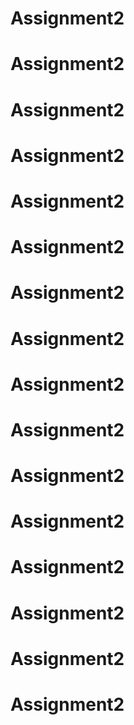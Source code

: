 # Assignment2
# Assignment2
# Assignment2
# Assignment2
# Assignment2
# Assignment2
# Assignment2
# Assignment2
# Assignment2
# Assignment2
# Assignment2
# Assignment2
# Assignment2
# Assignment2
# Assignment2
# Assignment2

